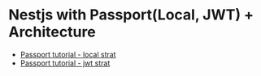 # Nestjs with Passport(Local, JWT) + Architecture

* [Passport tutorial - local strat](https://progressivecoder.com/how-to-implement-nestjs-passport-authentication-using-local-strategy/)
* [Passport tutorial - jwt strat](https://progressivecoder.com/how-to-implement-nestjs-jwt-authentication-using-jwt-strategy/)




